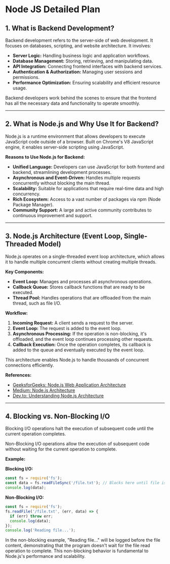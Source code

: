 # Node JS Detailed Plan

## 1. What is Backend Development?
Backend development refers to the server-side of web development. It focuses on databases, scripting, and website architecture. It involves:

- **Server Logic:** Handling business logic and application workflows.
- **Database Management:** Storing, retrieving, and manipulating data.
- **API Integration:** Connecting frontend interfaces with backend services.
- **Authentication & Authorization:** Managing user sessions and permissions.
- **Performance Optimization:** Ensuring scalability and efficient resource usage.

Backend developers work behind the scenes to ensure that the frontend has all the necessary data and functionality to operate smoothly.

---

## 2. What is Node.js and Why Use It for Backend?
Node.js is a runtime environment that allows developers to execute JavaScript code outside of a browser. Built on Chrome's V8 JavaScript engine, it enables server-side scripting using JavaScript.

**Reasons to Use Node.js for Backend:**

- **Unified Language:** Developers can use JavaScript for both frontend and backend, streamlining development processes.
- **Asynchronous and Event-Driven:** Handles multiple requests concurrently without blocking the main thread.
- **Scalability:** Suitable for applications that require real-time data and high concurrency.
- **Rich Ecosystem:** Access to a vast number of packages via npm (Node Package Manager).
- **Community Support:** A large and active community contributes to continuous improvement and support.

---

## 3. Node.js Architecture (Event Loop, Single-Threaded Model)
Node.js operates on a single-threaded event loop architecture, which allows it to handle multiple concurrent clients without creating multiple threads.

**Key Components:**

- **Event Loop:** Manages and processes all asynchronous operations.
- **Callback Queue:** Stores callback functions that are ready to be executed.
- **Thread Pool:** Handles operations that are offloaded from the main thread, such as file I/O.

**Workflow:**

1. **Incoming Request:** A client sends a request to the server.
2. **Event Loop:** The request is added to the event loop.
3. **Asynchronous Processing:** If the operation is non-blocking, it's offloaded, and the event loop continues processing other requests.
4. **Callback Execution:** Once the operation completes, its callback is added to the queue and eventually executed by the event loop.

This architecture enables Node.js to handle thousands of concurrent connections efficiently.

**References:**
- [GeeksforGeeks: Node.js Web Application Architecture](https://www.geeksforgeeks.org/node-js-web-application-architecture/)
- [Medium: Node.js Architecture](https://medium.com/@ibrahimlanre1890/node-js-architecture-understanding-node-js-architecture-5fb32879b994)
- [Dev.to: Understanding Node.js Architecture](https://dev.to/nitinsonicoder/understanding-nodejs-architecture-deep-dive-into-event-loop-threads-and-concurrency-50cb)

---

## 4. Blocking vs. Non-Blocking I/O
Blocking I/O operations halt the execution of subsequent code until the current operation completes.

Non-Blocking I/O operations allow the execution of subsequent code without waiting for the current operation to complete.

**Example:**

**Blocking I/O:**
```js
const fs = require('fs');
const data = fs.readFileSync('/file.txt'); // Blocks here until file is read
console.log(data);
```

**Non-Blocking I/O:**
```js
const fs = require('fs');
fs.readFile('/file.txt', (err, data) => {
  if (err) throw err;
  console.log(data);
});
console.log('Reading file...');
```

In the non-blocking example, "Reading file..." will be logged before the file content, demonstrating that the program doesn't wait for the file read operation to complete. This non-blocking behavior is fundamental to Node.js's performance and scalability.
